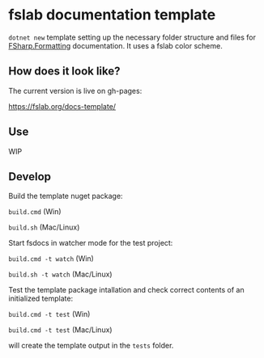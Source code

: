 # fslab documentation template

`dotnet new` template setting up the necessary folder structure and files for [FSharp.Formatting]() documentation. It uses a fslab color scheme.

## How does it look like?

The current version is live on gh-pages:

https://fslab.org/docs-template/


## Use

WIP

## Develop

Build the template nuget package: 

`build.cmd` (Win)

`build.sh` (Mac/Linux)

Start fsdocs in watcher mode for the test project:

`build.cmd -t watch` (Win)

`build.sh -t watch` (Mac/Linux)

Test the template package intallation and check correct contents of an initialized template:

`build.cmd -t test` (Win)

`build.cmd -t test` (Mac/Linux)

will create the template output in the `tests` folder.

